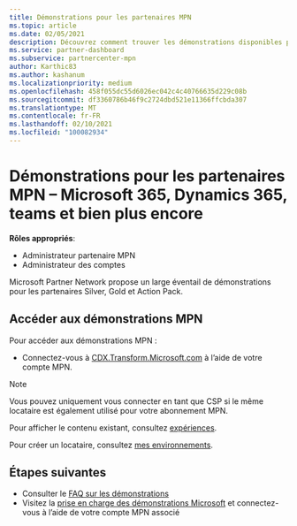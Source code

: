 ```yaml
---
title: Démonstrations pour les partenaires MPN
ms.topic: article
ms.date: 02/05/2021
description: Découvrez comment trouver les démonstrations disponibles pour les partenaires MPN Silver, Gold et Action Pack.
ms.service: partner-dashboard
ms.subservice: partnercenter-mpn
author: Karthic83
ms.author: kashanum
ms.localizationpriority: medium
ms.openlocfilehash: 458f055dc55d6026ec042c4c40766635d229c08b
ms.sourcegitcommit: df3360786b46f9c2724dbd521e11366ffcbda307
ms.translationtype: MT
ms.contentlocale: fr-FR
ms.lasthandoff: 02/10/2021
ms.locfileid: "100082934"
---
```

# <a name="demos-for-mpn-partners--microsoft-365-dynamics-365-teams-and-more"></a>Démonstrations pour les partenaires MPN – Microsoft 365, Dynamics 365, teams et bien plus encore

**Rôles appropriés**:

- Administrateur partenaire MPN
- Administrateur des comptes

Microsoft Partner Network propose un large éventail de démonstrations pour les partenaires Silver, Gold et Action Pack.

## <a name="access-mpn-demos"></a>Accéder aux démonstrations MPN

Pour accéder aux démonstrations MPN :

- Connectez-vous à [CDX.Transform.Microsoft.com](https://cdx.transform.microsoft.com/) à l’aide de votre compte MPN.

>[!NOTE]
>Vous pouvez uniquement vous connecter en tant que CSP si le même locataire est également utilisé pour votre abonnement MPN.

Pour afficher le contenu existant, consultez [expériences](https://cdx.transform.microsoft.com/experiences).

Pour créer un locataire, consultez [mes environnements](https://cdx.transform.microsoft.com/my-tenants).

## <a name="next-steps"></a>Étapes suivantes

- Consulter le [FAQ sur les démonstrations](https://cdx.transform.microsoft.com/help/faq)
- Visitez la [prise en charge des démonstrations Microsoft](https://cdx.transform.microsoft.com/submit-request) et connectez-vous à l’aide de votre compte MPN associé
